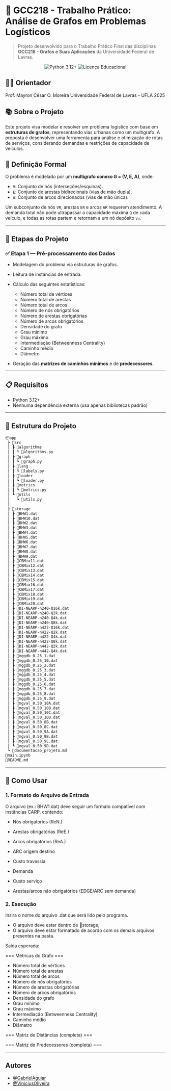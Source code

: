 # 🚚 GCC218 - Trabalho Prático: Análise de Grafos em Problemas Logísticos

> Projeto desenvolvido para o Trabalho Prático Final das disciplinas **GCC218 - Grafos e Suas Aplicações** da Universidade Federal de Lavras.

<div align="center">
  <img src="https://img.shields.io/badge/Python-3.6%2B-blue" alt="Python 3.12+">
  <img src="https://img.shields.io/badge/Licença-Educacional-green" alt="Licença Educacional">
</div>

## 👨‍🏫 Orientador
Prof. Mayron César O. Moreira
Universidade Federal de Lavras - UFLA
2025

## 📚 Sobre o Projeto

Este projeto visa modelar e resolver um problema logístico com base em **estruturas de grafos**, representando vias urbanas como um multigrafo. A proposta é desenvolver uma ferramenta para análise e otimização de rotas de serviços, considerando demandas e restrições de capacidade de veículos.

## 🧠 Definição Formal

O problema é modelado por um **multigrafo conexo G = (V, E, A)**, onde:

- `V`: Conjunto de nós (interseções/esquinas).
- `E`: Conjunto de arestas bidirecionais (vias de mão dupla).
- `A`: Conjunto de arcos direcionados (vias de mão única).

Um subconjunto de nós `VR`, arestas `ER` e arcos `AR` requerem atendimento. A demanda total não pode ultrapassar a capacidade máxima `Q` de cada veículo, e todas as rotas partem e retornam a um nó depósito `v₀`.

---

## 🔨 Etapas do Projeto

### ✅ Etapa 1 — Pré-processamento dos Dados

- Modelagem do problema via estruturas de grafos.
- Leitura de instâncias de entrada.
- Cálculo das seguintes estatísticas:

    - Número total de vértices
    - Número total de arestas
    - Número total de arcos
    - Número de nós obrigatórios
    - Número de arestas obrigatórias
    - Número de arcos obrigatórios
    - Densidade do grafo
    - Grau mínimo
    - Grau máximo
    - Intermediação (Betweenness Centrality)
    - Caminho médio
    - Diâmetro

- Geração das **matrizes de caminhos mínimos** e de **predecessores**.

---

## 📋 Requisitos  
- Python 3.12+  
- Nenhuma dependência externa (usa apenas bibliotecas padrão) 

---

## 📁 Estrutura do Projeto

```bash
📦app
 ┣ 📂src
 ┃ ┣ 📂algorithms
 ┃ ┃ ┗ 📜algorithms.py
 ┃ ┣ 📂graph
 ┃ ┃ ┗ 📜graph.py
 ┃ ┣ 📂lang
 ┃ ┃ ┗ 📜labels.py
 ┃ ┣ 📂loader
 ┃ ┃ ┗ 📜loader.py
 ┃ ┣ 📂metrics
 ┃ ┃ ┗ 📜metrics.py
 ┃ ┗ 📂utils
 ┃   ┗ 📜utils.py
 ┃ 
 ┣ 📂storage
 ┃ ┣ 📜BHW1.dat
 ┃ ┣ 📜BHW10.dat
 ┃ ┣ 📜BHW2.dat
 ┃ ┣ 📜BHW3.dat
 ┃ ┣ 📜BHW4.dat
 ┃ ┣ 📜BHW5.dat
 ┃ ┣ 📜BHW6.dat
 ┃ ┣ 📜BHW7.dat
 ┃ ┣ 📜BHW8.dat
 ┃ ┣ 📜BHW9.dat
 ┃ ┣ 📜CBMix11.dat
 ┃ ┣ 📜CBMix12.dat
 ┃ ┣ 📜CBMix13.dat
 ┃ ┣ 📜CBMix14.dat
 ┃ ┣ 📜CBMix15.dat
 ┃ ┣ 📜CBMix16.dat
 ┃ ┣ 📜CBMix17.dat
 ┃ ┣ 📜CBMix18.dat
 ┃ ┣ 📜CBMix19.dat
 ┃ ┣ 📜CBMix20.dat
 ┃ ┣ 📜DI-NEARP-n240-Q16k.dat
 ┃ ┣ 📜DI-NEARP-n240-Q2k.dat
 ┃ ┣ 📜DI-NEARP-n240-Q4k.dat
 ┃ ┣ 📜DI-NEARP-n240-Q8k.dat
 ┃ ┣ 📜DI-NEARP-n422-Q16k.dat
 ┃ ┣ 📜DI-NEARP-n422-Q2k.dat
 ┃ ┣ 📜DI-NEARP-n422-Q4k.dat
 ┃ ┣ 📜DI-NEARP-n422-Q8k.dat
 ┃ ┣ 📜DI-NEARP-n442-Q2k.dat
 ┃ ┣ 📜DI-NEARP-n442-Q4k.dat
 ┃ ┣ 📜mggdb_0.25_1.dat
 ┃ ┣ 📜mggdb_0.25_10.dat
 ┃ ┣ 📜mggdb_0.25_2.dat
 ┃ ┣ 📜mggdb_0.25_3.dat
 ┃ ┣ 📜mggdb_0.25_4.dat
 ┃ ┣ 📜mggdb_0.25_5.dat
 ┃ ┣ 📜mggdb_0.25_6.dat
 ┃ ┣ 📜mggdb_0.25_7.dat
 ┃ ┣ 📜mggdb_0.25_8.dat
 ┃ ┣ 📜mggdb_0.25_9.dat
 ┃ ┣ 📜mgval_0.50_10A.dat
 ┃ ┣ 📜mgval_0.50_10B.dat
 ┃ ┣ 📜mgval_0.50_10C.dat
 ┃ ┣ 📜mgval_0.50_10D.dat
 ┃ ┣ 📜mgval_0.50_8B.dat
 ┃ ┣ 📜mgval_0.50_8C.dat
 ┃ ┣ 📜mgval_0.50_9A.dat
 ┃ ┣ 📜mgval_0.50_9B.dat
 ┃ ┣ 📜mgval_0.50_9C.dat
 ┃ ┗ 📜mgval_0.50_9D.dat
 ┗ 📜documentacao_projeto.md
📜main.ipynb
📜README.md

```

---

## 🔧 Como Usar

### 1. Formato do Arquivo de Entrada
O arquivo (ex.: BHW1.dat) deve seguir um formato compatível com instâncias CARP, contendo:

- Nós obrigatórios (ReN.)
  
- Arestas obrigatórias (ReE.)
 
- Arcos obrigatórios (ReA.)

- ARC origem destino 

- Custo travessia 

- Demanda 

- Custo serviço  

- Arestas/arcos não obrigatórios (EDGE/ARC sem demanda)

### 2. Execução

Insira o nome do arquivo .dat que será lido pelo programa.
 - O arquivo deve estar dentro de 📂storage;
 - O arquivo deve estar formatado de acordo com os demais arquivos presentes na pasta. 

Saída esperada:

=== Métricas do Grafo ===
- Número total de vértices
- Número total de arestas
- Número total de arcos
- Número de nós obrigatórios
- Número de arestas obrigatórias
- Número de arcos obrigatórios
- Densidade do grafo
- Grau mínimo
- Grau máximo
- Intermediação (Betweenness Centrality)
- Caminho médio
- Diâmetro

=== Matriz de Distâncias (completa) ===

=== Matriz de Predecessores (completa) ===

---

## Autores

- [@GabrielAguiar](https://https://github.com/i-am-Gab)
- [@ViniciusOliveira](https://github.com/viniciusdev7)
